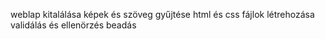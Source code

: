 weblap kitalálása 
képek és szöveg gyűjtése 
html és css fájlok 
létrehozása validálás és ellenörzés 
beadás
